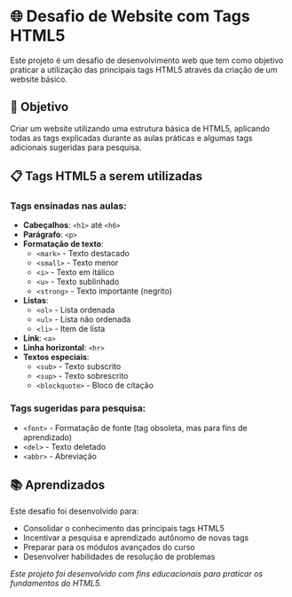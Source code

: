 # 🌐 Desafio de Website com Tags HTML5

Este projeto é um desafio de desenvolvimento web que tem como objetivo praticar a utilização das principais tags HTML5 através da criação de um website básico.

## 🎯 Objetivo

Criar um website utilizando uma estrutura básica de HTML5, aplicando todas as tags explicadas durante as aulas práticas e algumas tags adicionais sugeridas para pesquisa.

## 📋 Tags HTML5 a serem utilizadas

### Tags ensinadas nas aulas:
- **Cabeçalhos**: `<h1>` até `<h6>`
- **Parágrafo**: `<p>`
- **Formatação de texto**: 
  - `<mark>` - Texto destacado
  - `<small>` - Texto menor
  - `<i>` - Texto em itálico
  - `<u>` - Texto sublinhado
  - `<strong>` - Texto importante (negrito)
- **Listas**:
  - `<ol>` - Lista ordenada
  - `<ul>` - Lista não ordenada
  - `<li>` - Item de lista
- **Link**: `<a>`
- **Linha horizontal**: `<hr>`
- **Textos especiais**:
  - `<sub>` - Texto subscrito
  - `<sup>` - Texto sobrescrito
  - `<blockquote>` - Bloco de citação

### Tags sugeridas para pesquisa:
- `<font>` - Formatação de fonte (tag obsoleta, mas para fins de aprendizado)
- `<del>` - Texto deletado
- `<abbr>` - Abreviação

## 📚 Aprendizados

Este desafio foi desenvolvido para:
- Consolidar o conhecimento das principais tags HTML5
- Incentivar a pesquisa e aprendizado autônomo de novas tags
- Preparar para os módulos avançados do curso
- Desenvolver habilidades de resolução de problemas

*Este projeto foi desenvolvido com fins educacionais para praticar os fundamentos do HTML5.*
